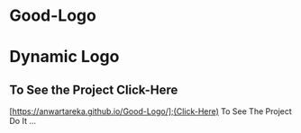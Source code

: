 # Good-Logo
# Dynamic Logo

## To See the Project Click-Here
[https://anwartareka.github.io/Good-Logo/];(Click-Here) To See The Project Do It ...

